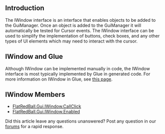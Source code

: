 ## Introduction

The IWindow interface is an interface that enables objects to be added to the GuiManager. Once an object is added to the GuiManager it will automatically be tested for Cursor events. The IWindow interface can be used to simplify the implementation of buttons, check boxes, and any other types of UI elements which may need to interact with the cursor.

## IWindow and Glue

Although IWindow can be implemented manually in code, the IWindow interface is most typically implemented by Glue in generated code. For more information on IWindow in Glue, see [this page](/documentation/tools/glue-reference/entities/glue-reference-entities-implements-iwindow.md "Glue:Reference:Entities:Implements IWindow").

## IWindow Members

-   [FlatRedBall.Gui.IWindow.CallClick](/frb/docs/index.php?title=FlatRedBall.Gui.IWindow.CallClick.md "FlatRedBall.Gui.IWindow.CallClick")
-   [FlatRedBall.Gui.IWindow.Enabled](/frb/docs/index.php?title=FlatRedBall.Gui.IWindow.Enabled.md "FlatRedBall.Gui.IWindow.Enabled")

Did this article leave any questions unanswered? Post any question in our [forums](/frb/forum.md) for a rapid response.
